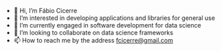- 👋 Hi, I’m Fábio Cicerre
- 👀 I’m interested in developing applications and libraries for general use
- 🌱 I’m currently engaged in software development for data science
- 💞️ I’m looking to collaborate on data science frameworks
- 📫 How to reach me by the address fcicerre@gmail.com

<!---
fcicerre/fcicerre is a ✨ special ✨ repository because its `README.md` (this file) appears on your GitHub profile.
You can click the Preview link to take a look at your changes.
--->
